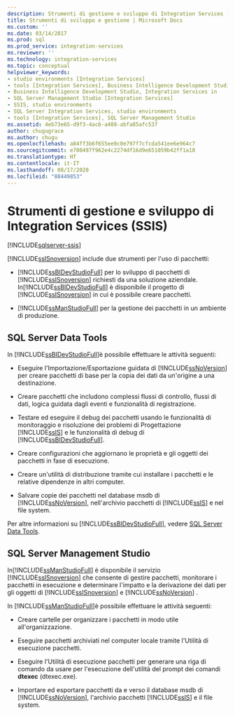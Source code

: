 ```yaml
---
description: Strumenti di gestione e sviluppo di Integration Services (SSIS)
title: Strumenti di sviluppo e gestione | Microsoft Docs
ms.custom: ''
ms.date: 03/14/2017
ms.prod: sql
ms.prod_service: integration-services
ms.reviewer: ''
ms.technology: integration-services
ms.topic: conceptual
helpviewer_keywords:
- studio environments [Integration Services]
- tools [Integration Services], Business Intelligence Development Studio
- Business Intelligence Development Studio, Integration Services in
- SQL Server Management Studio [Integration Services]
- SSIS, studio environments
- SQL Server Integration Services, studio environments
- tools [Integration Services], SQL Server Management Studio
ms.assetid: 4eb73e65-d9f3-4ac6-a408-abfa85afc537
author: chugugrace
ms.author: chugu
ms.openlocfilehash: a84ff3b6f655ee0c0e797f7cfcda541ee6e964c7
ms.sourcegitcommit: e700497f962e4c2274df16d9e651059b42ff1a10
ms.translationtype: HT
ms.contentlocale: it-IT
ms.lasthandoff: 08/17/2020
ms.locfileid: "88449853"
---
```

# <a name="integration-services-ssis-development-and-management-tools"></a>Strumenti di gestione e sviluppo di Integration Services (SSIS)

[!INCLUDE[sqlserver-ssis](../includes/applies-to-version/sqlserver-ssis.md)]


  [!INCLUDE[ssISnoversion](../includes/ssisnoversion-md.md)] include due strumenti per l'uso di pacchetti:  
  
-   [!INCLUDE[ssBIDevStudioFull](../includes/ssbidevstudiofull-md.md)] per lo sviluppo di pacchetti di [!INCLUDE[ssISnoversion](../includes/ssisnoversion-md.md)] richiesti da una soluzione aziendale. In[!INCLUDE[ssBIDevStudioFull](../includes/ssbidevstudiofull-md.md)] è disponibile il progetto di [!INCLUDE[ssISnoversion](../includes/ssisnoversion-md.md)] in cui è possibile creare pacchetti.  
  
-   [!INCLUDE[ssManStudioFull](../includes/ssmanstudiofull-md.md)] per la gestione dei pacchetti in un ambiente di produzione.  
  
## <a name="sql-server-data-tools"></a>SQL Server Data Tools  
 In [!INCLUDE[ssBIDevStudioFull](../includes/ssbidevstudiofull-md.md)]è possibile effettuare le attività seguenti:  
  
-   Eseguire l'Importazione/Esportazione guidata di [!INCLUDE[ssNoVersion](../includes/ssnoversion-md.md)] per creare pacchetti di base per la copia dei dati da un'origine a una destinazione.  
  
-   Creare pacchetti che includono complessi flussi di controllo, flussi di dati, logica guidata dagli eventi e funzionalità di registrazione.  
  
-   Testare ed eseguire il debug dei pacchetti usando le funzionalità di monitoraggio e risoluzione dei problemi di Progettazione [!INCLUDE[ssIS](../includes/ssis-md.md)] e le funzionalità di debug di [!INCLUDE[ssBIDevStudioFull](../includes/ssbidevstudiofull-md.md)].  
  
-   Creare configurazioni che aggiornano le proprietà e gli oggetti dei pacchetti in fase di esecuzione.  
  
-   Creare un'utilità di distribuzione tramite cui installare i pacchetti e le relative dipendenze in altri computer.  
  
-   Salvare copie dei pacchetti nel database msdb di [!INCLUDE[ssNoVersion](../includes/ssnoversion-md.md)], nell'archivio pacchetti di [!INCLUDE[ssIS](../includes/ssis-md.md)] e nel file system.  
  
 Per altre informazioni su [!INCLUDE[ssBIDevStudioFull](../includes/ssbidevstudiofull-md.md)], vedere [SQL Server Data Tools](https://msdn.microsoft.com/library/hh272686.aspx).  
  
## <a name="sql-server-management-studio"></a>SQL Server Management Studio  
 In[!INCLUDE[ssManStudioFull](../includes/ssmanstudiofull-md.md)] è disponibile il servizio [!INCLUDE[ssISnoversion](../includes/ssisnoversion-md.md)] che consente di gestire pacchetti, monitorare i pacchetti in esecuzione e determinare l'impatto e la derivazione dei dati per gli oggetti di [!INCLUDE[ssISnoversion](../includes/ssisnoversion-md.md)] e [!INCLUDE[ssNoVersion](../includes/ssnoversion-md.md)] .  
  
 In [!INCLUDE[ssManStudioFull](../includes/ssmanstudiofull-md.md)]è possibile effettuare le attività seguenti:  
  
-   Creare cartelle per organizzare i pacchetti in modo utile all'organizzazione.  
  
-   Eseguire pacchetti archiviati nel computer locale tramite l'Utilità di esecuzione pacchetti.  
  
-   Eseguire l'Utilità di esecuzione pacchetti per generare una riga di comando da usare per l'esecuzione dell'utilità del prompt dei comandi **dtexec** (dtexec.exe).  
  
-   Importare ed esportare pacchetti da e verso il database msdb di [!INCLUDE[ssNoVersion](../includes/ssnoversion-md.md)], l'archivio pacchetti [!INCLUDE[ssIS](../includes/ssis-md.md)] e il file system.  
